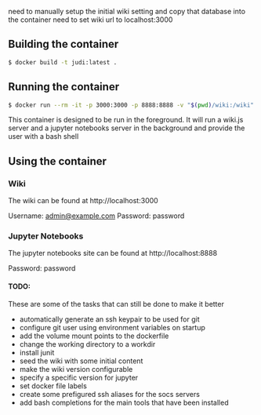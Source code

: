 need to manually setup the initial wiki setting and copy that database into the container
need to set wiki url to localhost:3000



## Building the container

```bash
$ docker build -t judi:latest .
```


## Running the container

```bash
$ docker run --rm -it -p 3000:3000 -p 8888:8888 -v "$(pwd)/wiki:/wiki" -v "$(pwd)/jupyter:/jupyter" judi:latest
```

This container is designed to be run in the foreground.
It will run a wiki.js server and a jupyter notebooks server in the background and provide the user with a bash shell

## Using the container

### Wiki

The wiki can be found at http://localhost:3000

Username: admin@example.com
Password: password


### Jupyter Notebooks

The jupyter notebooks site can be found at http://localhost:8888

Password: password



#### TODO:

These are some of the tasks that can still be done to make it better

- automatically generate an ssh keypair to be used for git
- configure git user using environment variables on startup
- add the volume mount points to the dockerfile
- change the working directory to a workdir
- install junit
- seed the wiki with some initial content
- make the wiki version configurable
- specify a specific version for jupyter
- set docker file labels
- create some prefigured ssh aliases for the socs servers
- add bash completions for the main tools that have been installed
